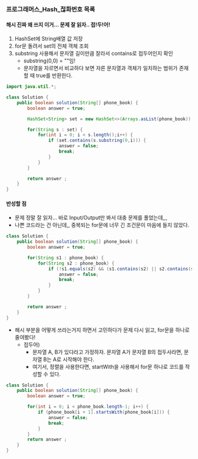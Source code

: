 ### 프로그래머스_Hash_젆화번호 목록

#### 해시 진짜 왜 쓰지 이거... 문제 잘 읽자.. 접!두!어!

1. HashSet에 String배열 값 저장
2. for문 돌려서 set의 전체 객체 조회
3. substring 사용해서 문자열 길이만큼 잘라서 contains로 접두어인지 확인
   - substring(0,0) = ""임!
   -  문자열을 자르면서 비교하다 보면 자른 문자열과 객체가 일치하는 범위가 존재할 때 true를 반환한다.

``` java
import java.util.*;

class Solution {
    public boolean solution(String[] phone_book) {
        boolean answer = true;

        HashSet<String> set = new HashSet<>(Arrays.asList(phone_book));

        for(String s : set) {
            for(int i = 0; i < s.length();i++) {
                if (set.contains(s.substring(0,i))) {
                    answer = false;
                    break;
                }
            }
        }

        return answer ;
    }
}
```

#### 반성할 점
- 문제 정말 잘 읽자... 바로 Input/Output만 봐서 대충 문제를 풀었는데,,, 
- 나쁜 코드라는 건 아닌데,, 중복되는 for문에 너무 긴 조건문이 마음에 들지 않았다.
```java
class Solution {
    public boolean solution(String[] phone_book) {
        boolean answer = true;

        for(String s1 : phone_book) {
            for(String s2 : phone_book) {
                if (!s1.equals(s2) && (s1.contains(s2) || s2.contains(s1))) {
                    answer = false;
                    break;
                }
            }
        }

        return answer ;
    }
}
```

- 해시 부분을 어떻게 쓰라는거지 하면서 고민하다가 문제 다시 읽고, for문을 하나로 줄여봤다!
  - 접두어)
    - 문자열 A, B가 있다라고 가정하자. 문자열 A가 문자열 B의 접두사라면, 문자열 B는 A로 시작해야 한다.
    - 여기서, 정렬을 사용한다면, startWith을 사용해서 for문 하나로 코드를 작성할 수 있다.

```java
class Solution {
    public boolean solution(String[] phone_book) {
        boolean answer = true;

        for(int i = 0; i < phone_book.length-1; i++) {
            if (phone_book[i + 1].startsWith(phone_book[i])) {
                answer = false;
                break;
            }
        }
        return answer ;
    }
}
```

